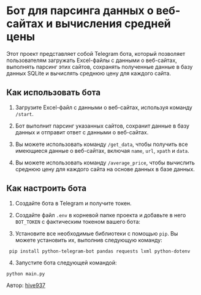 # Бот для парсинга данных о веб-сайтах и вычисления средней цены

Этот проект представляет собой Telegram бота, который позволяет пользователям загружать Excel-файлы с данными о веб-сайтах, выполнять парсинг этих сайтов, сохранять полученные данные в базу данных SQLite и вычислять среднюю цену для каждого сайта.

## Как использовать бота

1. Загрузите Excel-файл с данными о веб-сайтах, используя команду `/start`.

2. Бот выполнит парсинг указанных сайтов, сохранит данные в базу данных и отправит ответ с данными о веб-сайтах.

3. Вы можете использовать команду `/get_data`, чтобы получить все имеющиеся данные о веб-сайтах, включая `name`, `url`, `xpath` и `data`.

4. Вы можете использовать команду `/average_price`, чтобы вычислить среднюю цену для каждого сайта на основе данных в базе данных.


## Как настроить бота

1. Создайте бота в Telegram и получите токен.

2. Создайте файл `.env` в корневой папке проекта и добавьте в него `BOT_TOKEN` с фактическим токеном вашего бота:
   
3. Установите все необходимые библиотеки с помощью `pip`. Вы можете установить их, выполнив следующую команду:
```
 pip install python-telegram-bot pandas requests lxml python-dotenv
```
4. Запустите бота следующей командой:
```
python main.py
```

Автор: [hive937](https://github.com/hive937)


